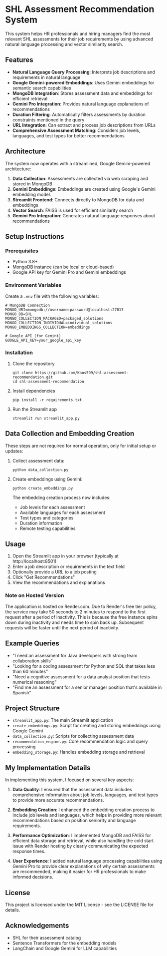 # SHL Assessment Recommendation System

This system helps HR professionals and hiring managers find the most relevant SHL assessments for their job requirements by using advanced natural language processing and vector similarity search.

## Features

- **Natural Language Query Processing**: Interprets job descriptions and requirements in natural language
- **Google Gemini-powered Embeddings**: Uses Gemini embeddings for semantic search capabilities
- **MongoDB Integration**: Stores assessment data and embeddings for efficient retrieval
- **Gemini Pro Integration**: Provides natural language explanations of recommendations
- **Duration Filtering**: Automatically filters assessments by duration constraints mentioned in the query
- **URL Integration**: Can extract and process job descriptions from URLs
- **Comprehensive Assessment Matching**: Considers job levels, languages, and test types for better recommendations

## Architecture

The system now operates with a streamlined, Google Gemini-powered architecture:

1. **Data Collection**: Assessments are collected via web scraping and stored in MongoDB
2. **Gemini Embeddings**: Embeddings are created using Google's Gemini embedding model.
3. **Streamlit Frontend**: Connects directly to MongoDB for data and embeddings
4. **Vector Search**: FAISS is used for efficient similarity search
5. **Gemini Pro Integration**: Generates natural language responses about recommendations

## Setup Instructions

### Prerequisites

- Python 3.8+
- MongoDB instance (can be local or cloud-based)
- Google API key for Gemini Pro and Gemini embeddings

### Environment Variables

Create a `.env` file with the following variables:

```
# MongoDB Connection
MONGO_URI=mongodb://username:password@localhost:27017
MONGO_DB=SHL
MONGO_COLLECTION_PACKAGED=packaged_solutions
MONGO_COLLECTION_INDIVIDUAL=individual_solutions
MONGO_EMBEDDINGS_COLLECTION=embeddings

# Google API (for Gemini)
GOOGLE_API_KEY=your_google_api_key
```

### Installation

1. Clone the repository
   ```
   git clone https://github.com/Kaos599/shl-assessment-recommendation.git
   cd shl-assessment-recommendation
   ```

2. Install dependencies
   ```
   pip install -r requirements.txt
   ```

3. Run the Streamlit app
   ```
   streamlit run streamlit_app.py
   ```

## Data Collection and Embedding Creation

These steps are not required for normal operation, only for initial setup or updates:

1. Collect assessment data:
   ```
   python data_collection.py
   ```

2. Create embeddings using Gemini:
   ```
   python create_embeddings.py
   ```

   The embedding creation process now includes:
   - Job levels for each assessment
   - Available languages for each assessment
   - Test types and categories
   - Duration information
   - Remote testing capabilities

## Usage

1. Open the Streamlit app in your browser (typically at http://localhost:8501)
2. Enter a job description or requirements in the text field
3. Optionally provide a URL to a job posting
4. Click "Get Recommendations"
5. View the recommendations and explanations

### Note on Hosted Version

The application is hosted on Render.com. Due to Render's free tier policy, the service may take 50 seconds to 2 minutes to respond to the first request after a period of inactivity. This is because the free instance spins down during inactivity and needs time to spin back up. Subsequent requests will be faster until the next period of inactivity.

## Example Queries

- "I need an assessment for Java developers with strong team collaboration skills"
- "Looking for a coding assessment for Python and SQL that takes less than 60 minutes"
- "Need a cognitive assessment for a data analyst position that tests numerical reasoning"
- "Find me an assessment for a senior manager position that's available in Spanish"

## Project Structure

- `streamlit_app.py`: The main Streamlit application
- `create_embeddings.py`: Script for creating and storing embeddings using Google Gemini
- `data_collection.py`: Scripts for collecting assessment data
- `recommendation_engine.py`: Core recommendation logic and query processing
- `embedding_storage.py`: Handles embedding storage and retrieval

## My Implementation Details

In implementing this system, I focused on several key aspects:

1. **Data Quality**: I ensured that the assessment data includes comprehensive information about job levels, languages, and test types to provide more accurate recommendations.

2. **Embedding Creation**: I enhanced the embedding creation process to include job levels and languages, which helps in providing more relevant recommendations based on position seniority and language requirements.

3. **Performance Optimization**: I implemented MongoDB and FAISS for efficient data storage and retrieval, while also handling the cold start issue with Render hosting by clearly communicating the expected response times.

4. **User Experience**: I added natural language processing capabilities using Gemini Pro to provide clear explanations of why certain assessments are recommended, making it easier for HR professionals to make informed decisions.

## License

This project is licensed under the MIT License - see the LICENSE file for details.

## Acknowledgements

- SHL for their assessment catalog
- Sentence Transformers for the embedding models
- LangChain and Google Gemini for LLM capabilities